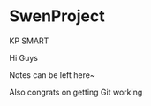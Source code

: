 SwenProject
===========

KP SMART
 
 
 Hi Guys
 
 Notes can be left here~

Also congrats on getting Git working